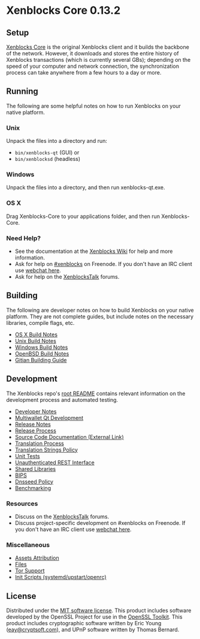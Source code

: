 Xenblocks Core 0.13.2
=====================

Setup
---------------------
[Xenblocks Core](http://xenblocks.com/en/download) is the original Xenblocks client and it builds the backbone of the network. However, it downloads and stores the entire history of Xenblocks transactions (which is currently several GBs); depending on the speed of your computer and network connection, the synchronization process can take anywhere from a few hours to a day or more.

Running
---------------------
The following are some helpful notes on how to run Xenblocks on your native platform.

### Unix

Unpack the files into a directory and run:

- `bin/xenblocks-qt` (GUI) or
- `bin/xenblocksd` (headless)

### Windows

Unpack the files into a directory, and then run xenblocks-qt.exe.

### OS X

Drag Xenblocks-Core to your applications folder, and then run Xenblocks-Core.

### Need Help?

* See the documentation at the [Xenblocks Wiki](https://xenblocks.info/)
for help and more information.
* Ask for help on [#xenblocks](http://webchat.freenode.net?channels=xenblocks) on Freenode. If you don't have an IRC client use [webchat here](http://webchat.freenode.net?channels=xenblocks).
* Ask for help on the [XenblocksTalk](https://xenblockstalk.io/) forums.

Building
---------------------
The following are developer notes on how to build Xenblocks on your native platform. They are not complete guides, but include notes on the necessary libraries, compile flags, etc.

- [OS X Build Notes](build-osx.md)
- [Unix Build Notes](build-unix.md)
- [Windows Build Notes](build-windows.md)
- [OpenBSD Build Notes](build-openbsd.md)
- [Gitian Building Guide](gitian-building.md)

Development
---------------------
The Xenblocks repo's [root README](/README.md) contains relevant information on the development process and automated testing.

- [Developer Notes](developer-notes.md)
- [Multiwallet Qt Development](multiwallet-qt.md)
- [Release Notes](release-notes.md)
- [Release Process](release-process.md)
- [Source Code Documentation (External Link)](https://dev.visucore.com/bitcoin/doxygen/)
- [Translation Process](translation_process.md)
- [Translation Strings Policy](translation_strings_policy.md)
- [Unit Tests](unit-tests.md)
- [Unauthenticated REST Interface](REST-interface.md)
- [Shared Libraries](shared-libraries.md)
- [BIPS](bips.md)
- [Dnsseed Policy](dnsseed-policy.md)
- [Benchmarking](benchmarking.md)

### Resources
* Discuss on the [XenblocksTalk](https://xenblockstalk.io/) forums.
* Discuss project-specific development on #xenblocks on Freenode. If you don't have an IRC client use [webchat here](http://webchat.freenode.net/?channels=xenblocks).

### Miscellaneous
- [Assets Attribution](assets-attribution.md)
- [Files](files.md)
- [Tor Support](tor.md)
- [Init Scripts (systemd/upstart/openrc)](init.md)

License
---------------------
Distributed under the [MIT software license](http://www.opensource.org/licenses/mit-license.php).
This product includes software developed by the OpenSSL Project for use in the [OpenSSL Toolkit](https://www.openssl.org/). This product includes
cryptographic software written by Eric Young ([eay@cryptsoft.com](mailto:eay@cryptsoft.com)), and UPnP software written by Thomas Bernard.
